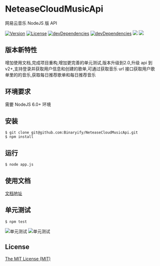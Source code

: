 # NeteaseCloudMusicApi
网易云音乐 NodeJS 版 API
<p>
<a href="https://www.npmjs.com/package/NeteaseCloudMusicApi"><img src="https://img.shields.io/npm/v/NeteaseCloudMusicApi.svg" alt="Version"></a>
<a href="https://www.npmjs.com/package/NeteaseCloudMusicApi"><img src="https://img.shields.io/npm/l/NeteaseCloudMusicApi.svg" alt="License"></a>
<a href="https://www.npmjs.com/package/NeteaseCloudMusicApi"><img src="https://img.shields.io/david/dev/binaryify/NeteaseCloudMusicApi.svg" alt="devDependencies" ></a>
<a href="https://www.npmjs.com/package/NeteaseCloudMusicApi"><img src="https://img.shields.io/david/binaryify/NeteaseCloudMusicApi.svg" alt="devDependencies" ></a>
<a href="https://codeclimate.com/github/Binaryify/NeteaseCloudMusicApi"><img src="https://codeclimate.com/github/Binaryify/NeteaseCloudMusicApi/badges/gpa.svg" /></a>
<a href="https://travis-ci.org/Binaryify/NeteaseCloudMusicApi"><img src="https://api.travis-ci.org/Binaryify/NeteaseCloudMusicApi.svg?branch=master" /></a>
</p>  


## 版本新特性  
增加使用文档,完成项目重构,增加更完善的单元测试,版本升级到2.0,升级 api 到 v2+,支持登录并获取用户信息和创建的歌单,可通过获取音乐 url 接口获取用户歌单里的的音乐,获取每日推荐歌单和每日推荐音乐

## 环境要求
需要 NodeJS 6.0+ 环境

## 安装  
``` shell
$ git clone git@github.com:Binaryify/NeteaseCloudMusicApi.git
$ npm install
```
## 运行
``` shell
$ node app.js 
```

## 使用文档

[文档地址](https://binaryify.github.io/NeteaseCloudMusicApi)

## 单元测试

``` shell
$ npm test
```

![单元测试](https://raw.githubusercontent.com/Binaryify/NeteaseCloudMusicApi/master/static/screenshot1.png)
![单元测试](https://raw.githubusercontent.com/Binaryify/NeteaseCloudMusicApi/master/static/screenshot2.png)

## License
[The MIT License (MIT)](LICENSE)
